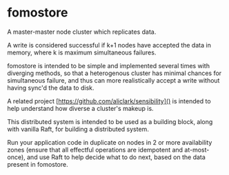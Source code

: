 # fomostore

A master-master node cluster which replicates data.

A write is considered successful if k+1 nodes have accepted the data in memory, where k is maximum simultaneous failures.

fomostore is intended to be simple and implemented several times with diverging methods, so that a heterogenous cluster has minimal chances for simultaneous failure,
and thus can more realistically accept a write without having sync'd the data to disk.

A related project [https://github.com/aliclark/sensibility]() is intended to help understand how diverse a cluster's makeup is.

This distributed system is intended to be used as a building block, along with vanilla Raft, for building a distributed system.

Run your application code in duplicate on nodes in 2 or more availability zones (ensure that all effectful operations are idempotent and at-most-once),
and use Raft to help decide what to do next, based on the data present in fomostore.
